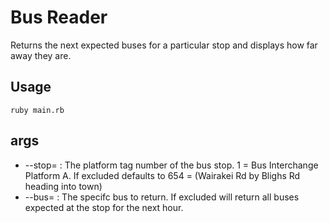 # Bus Reader

Returns the next expected buses for a particular stop and displays how far away they are.


## Usage

`ruby main.rb`

## args
 - --stop=<PlatformTagNumber> : The platform tag number of the bus stop. 1 = Bus Interchange Platform A. If excluded defaults to 654 = (Wairakei Rd by Blighs Rd heading into town)
- --bus=<BusNumber> : The specifc bus to return. If excluded will return all buses expected at the stop for the next hour.
